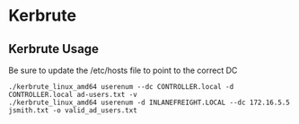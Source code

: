 # Kerbrute

## Kerbrute Usage
Be sure to update the /etc/hosts file to point to the correct DC

```
./kerbrute_linux_amd64 userenum --dc CONTROLLER.local -d CONTROLLER.local ad-users.txt -v
./kerbrute_linux_amd64 userenum -d INLANEFREIGHT.LOCAL --dc 172.16.5.5 jsmith.txt -o valid_ad_users.txt
```

